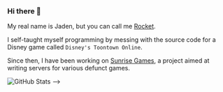 ### Hi there 👋

My real name is Jaden, but you can call me [Rocket](https://rocketprogrammer.me).

I self-taught myself programming by messing with the source code for a Disney game called `Disney's Toontown Online`.

Since then, I have been working on [Sunrise Games](https://sunrise.games), a project aimed at writing servers for various defunct games.

<!-- Credit: https://github.com/anuraghazra/github-readme-stats -->
![GitHub Stats](https://github-readme-stats.vercel.app/api?username=rocketprogrammer&count_private=true&show_icons=true&theme=dracula)
-->
